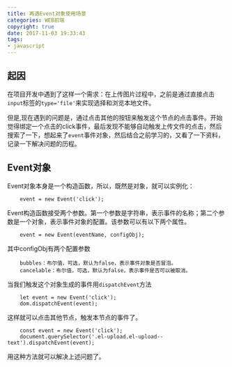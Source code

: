 ```yaml
---
title: 再遇Event对象使用场景
categories: WEB前端
copyright: true
date: 2017-11-03 19:33:43
tags:
- javascript
---
```


## 起因

在项目开发中遇到了这样一个需求：在上传图片过程中，之前是通过直接点击`input`标签的`type='file'`来实现选择和浏览本地文件。

但是,现在遇到的问题是，通过点击其他的按钮来触发这个节点的点击事件。<!--more-->开始觉得绑定一个点击的click事件，最后发现不能够自动触发上传文件的点击，然后搜索了一下，想起来了`event`事件对象，然后结合之前学习的，又看了一下资料，记录一下解决问题的历程。

## Event对象

Event对象本身是一个构造函数，所以，既然是对象，就可以实例化：

        event = new Event('click');

Event构造函数接受两个参数。第一个参数是字符串，表示事件的名称；第二个参数是一个对象，表示事件对象的配置。该参数可以有以下两个属性。

        event = new Event(eventName, configObj);

其中configObj有两个配置参数

        bubbles：布尔值，可选，默认为false，表示事件对象是否冒泡。
        cancelable：布尔值，可选，默认为false，表示事件是否可以被取消。

当我们触发这个对象生成的事件用`dispatchEvent`方法

        let event = new Event('click');
        dom.dispatchEvent(event);

这样就可以点击其他节点，触发本节点的事件了。

        const event = new Event('click');
        document.querySelector('.el-upload.el-upload--text').dispatchEvent(event);

用这种方法就可以解决上述问题了。     

